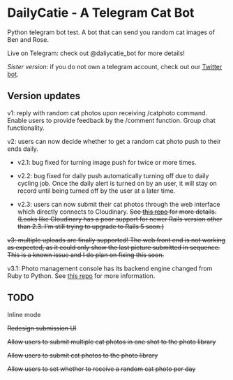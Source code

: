 # DailyCatie - A Telegram Cat Bot
Python telegram bot test. A bot that can send you random cat images of Ben and Rose.

Live on Telegram: check out @daliycatie_bot for more details!

*Sister version*: if you do not own a telegram account, check out our [Twitter bot](https://twitter.com/dailycatporn).

## Version updates

v1: reply with random cat photos upon receiving /catphoto command. Enable users to provide feedback by the /comment function.
Group chat functionality.

v2: users can now decide whether to get a random cat photo push to their ends daily.

* v2.1: bug fixed for turning image push for twice or more times.

* v2.2: bug fixed for daily push automatically turning off due to daily cycling job. Once the daily alert is turned on by an user, it will stay on record until being turned off by the user at a later time.

* v2.3: users can now submit their cat photos through the web interface which directly connects to Cloudinary. ~~See [this repo](https://github.com/mekomlusa/catbot_submit) for more details. (Looks like Cloudinary has a poor support for newer Rails version other than 2.3. I'm still trying to upgrade to Rails 5 soon.)~~

~~v3: multiple uploads are finally supported! The web front end is not working as expected, as it could only show the last picture submitted in sequence. This is a known issue and I do plan on fixing this soon.~~

v3.1: Photo management console has its backend engine changed from Ruby to Python. See [this repo](https://github.com/mekomlusa/catbot_submit_flask) for more information.

## TODO

Inline mode

~~Redesign submission UI~~

~~Allow users to submit multiple cat photos in one shot to the photo library~~

~~Allow users to submit cat photos to the photo library~~

~~Allow users to set whether to receive a random cat photo per day~~
